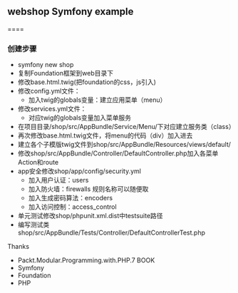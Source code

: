 ## webshop Symfony example
====
### 创建步骤
 - symfony new shop
 - 复制Foundation框架到web目录下
 - 修改base.html.twig(把foundation的css，js引入)
 - 修改config.yml文件：
   - 加入twig的globals变量：建立应用菜单（menu）
 - 修改services.yml文件：
   - 对应twig的globals变量加入菜单服务
 - 在项目目录/shop/src/AppBundle/Service/Menu/下对应建立服务类（class）
 - 再次修改base.html.twig文件，将menu的代码（div）加入进去
 - 建立各个子模版twig文件到shop/src/AppBundle/Resources/views/default/
 - 修改shop/src/AppBundle/Controller/DefaultController.php加入各菜单Action和route
 - app安全修改shop/app/config/security.yml
   - 加入用户认证：users
   - 加入防火墙：firewalls 规则名称可以随便取
   - 加入生成密码算法：encoders
   - 加入访问控制：access_control
 - 单元测试修改shop/phpunit.xml.dist中testsuite路径
 - 编写测试类shop/src/AppBundle/Tests/Controller/DefaultControllerTest.php


Thanks
 - Packt.Modular.Programming.with.PHP.7 BOOK
 - Symfony
 - Foundation
 - PHP
